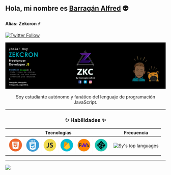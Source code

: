 <link href="path/to/css/icono-arg.css" rel="stylesheet">

## Hola, mi nombre es [Barragán Alfred](https://alfred-miportafolio.netlify.app/) :alien:
**Alias: Zekcron ⚡**

[![Twitter Follow](https://img.shields.io/twitter/follow/Alfred17_?color=1DA1F2&label=Zekcron&logo=twitter&style=for-the-badge)](https://twitter.com/Alfred17_)


<img src="./Baner-zkc.png" alt="Portada">
<p align="center" font-weight="bold"> Soy estudiante autónomo y fanático del lenguaje de programación JavaScript.
</p>

---

### <p align="center"> :sparkles: Habilidades :sparkles: </p>
<div align="center">
 
| Tecnologías | Frecuencia |
| --- | --- |
| <img src="icons/html5.png" width="50px" height="50px"> <img src="icons/css3.png" width="50px" height="50px"> <img src="icons/js.png" width="50px" height="50px"> <img src="icons/firebase.png" width="50px" height="50px"> <img src="icons/pwa.png" width="50px" height="50px"> <img src="icons/netlify.png" width="50px" height="50px"> | ![Sy's top languages](https://github-readme-stats.vercel.app/api/top-langs/?username=Zekcron12&show_icons=true&title_color=000000&icon_color=f6c32c&text_color=000000&bg_color=053337&count_private=true&layout=compact) |

</div>

---

<a href="https://github.com/ESKYoung/shields-io-visitor-counter">
  <img src="https://shields-io-visitor-counter.herokuapp.com/badge?page=Zekcron12.Zekcron12&label=Visitas&labelColor=053337&logo=GitHub&logoColor=FFFFFF&color=39EC2A&style=for-the-badge">
<a>


<!--
Here are some ideas to get you started:

- 🔭 I’m currently working on ...
- 🌱 I’m currently learning ...
- 👯 I’m looking to collaborate on ...
- 🤔 I’m looking for help with ...
- 💬 Ask me about ...
- 📫 How to reach me: ...
- 😄 Pronouns: ...
- ⚡ Fun fact: ...

-->

